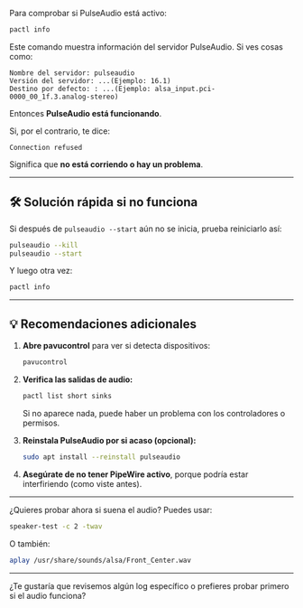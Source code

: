

Para comprobar si PulseAudio está activo:

```bash
pactl info
```

Este comando muestra información del servidor PulseAudio. Si ves cosas como:

```
Nombre del servidor: pulseaudio
Versión del servidor: ...(Ejemplo: 16.1)
Destino por defecto: : ...(Ejemplo: alsa_input.pci-0000_00_1f.3.analog-stereo)
```

Entonces **PulseAudio está funcionando**.

Si, por el contrario, te dice:

```
Connection refused
```

Significa que **no está corriendo o hay un problema**.

---

## 🛠️ Solución rápida si no funciona

Si después de `pulseaudio --start` aún no se inicia, prueba reiniciarlo así:

```bash
pulseaudio --kill
pulseaudio --start
```

Y luego otra vez:

```bash
pactl info
```

---

## 💡 Recomendaciones adicionales

1. **Abre pavucontrol** para ver si detecta dispositivos:

   ```bash
   pavucontrol
   ```

2. **Verifica las salidas de audio:**

   ```bash
   pactl list short sinks
   ```

   Si no aparece nada, puede haber un problema con los controladores o permisos.

3. **Reinstala PulseAudio por si acaso (opcional):**

   ```bash
   sudo apt install --reinstall pulseaudio
   ```

4. **Asegúrate de no tener PipeWire activo**, porque podría estar interfiriendo (como viste antes).

---

¿Quieres probar ahora si suena el audio? Puedes usar:

```bash
speaker-test -c 2 -twav
```

O también:

```bash
aplay /usr/share/sounds/alsa/Front_Center.wav
```

---

¿Te gustaría que revisemos algún log específico o prefieres probar primero si el audio funciona?
